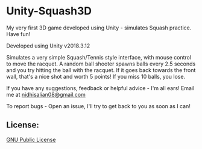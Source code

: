# Unity-Squash3D
My very first 3D game developed using Unity - simulates Squash practice. Have fun!

Developed using Unity v2018.3.12

Simulates a very simple Squash/Tennis style interface, with mouse control to move the racquet. A random ball shooter spawns balls every 2.5 seconds and you try hitting the ball with the racquet. If it goes back towards the front wall, that's a nice shot and worth 5 points! If you miss 10 balls, you lose.

If you have any suggestions, feedback or helpful advice - I'm all ears! Email me at nidhisalian08@gmail.com

To report bugs - Open an issue, I'll try to get back to you as soon as I can!


## License:

[GNU Public License](./LICENSE)
